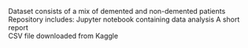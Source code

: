 Dataset consists of a mix of demented and non-demented patients
Repository includes:
Jupyter notebook containing data analysis
A short report  
CSV file downloaded from Kaggle
